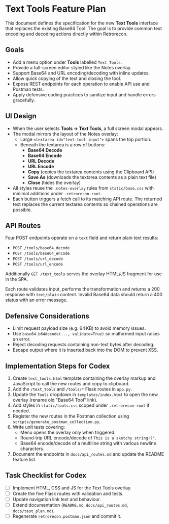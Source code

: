 # Text Tools Feature Plan

This document defines the specification for the new **Text Tools** interface that replaces the existing Base64 Tool. The goal is to provide common text encoding and decoding actions directly within Retrorecon.

## Goals
- Add a menu option under **Tools** labelled `Text Tools`.
- Provide a full-screen editor styled like the Notes overlay.
- Support Base64 and URL encoding/decoding with inline updates.
- Allow quick copying of the text and closing the tool.
- Expose REST endpoints for each operation to enable API use and Postman tests.
- Apply defensive coding practices to sanitize input and handle errors gracefully.

## UI Design
- When the user selects **Tools → Text Tools**, a full screen modal appears.
- The modal mirrors the layout of the Notes overlay:
  - Large `<textarea id="text-tool-input">` spans the top portion.
  - Beneath the textarea is a row of buttons:
    - **Base64 Decode**
    - **Base64 Encode**
    - **URL Decode**
    - **URL Encode**
    - **Copy** (copies the textarea contents using the Clipboard API)
    - **Save As** (downloads the textarea contents as a plain text file)
    - **Close** (hides the overlay)
- All styles reuse the `.notes-overlay` rules from `static/base.css` with minimal additions under `.retrorecon-root`.
- Each button triggers a fetch call to its matching API route. The returned text replaces the current textarea contents so chained operations are possible.

## API Routes
Four POST endpoints operate on a `text` field and return plain text results:
- `POST /tools/base64_decode`
- `POST /tools/base64_encode`
- `POST /tools/url_decode`
- `POST /tools/url_encode`

Additionally `GET /text_tools` serves the overlay HTML/JS fragment for use in the SPA.

Each route validates input, performs the transformation and returns a 200 response with `text/plain` content. Invalid Base64 data should return a 400 status with an error message.

## Defensive Considerations
- Limit request payload size (e.g. 64 KB) to avoid memory issues.
- Use `base64.b64decode(..., validate=True)` so malformed input raises an error.
- Reject decoding requests containing non-text bytes after decoding.
- Escape output where it is inserted back into the DOM to prevent XSS.

## Implementation Steps for Codex
1. Create `text_tools.html` template containing the overlay markup and JavaScript to call the new routes and copy to clipboard.
2. Add the `/text_tools` and `/tools/*` Flask routes in `app.py`.
3. Update the `Tools` dropdown in `templates/index.html` to open the new overlay (rename old "Base64 Tool" link).
4. Add styles in `static/tools.css` scoped under `.retrorecon-root` if needed.
5. Register the new routes in the Postman collection using `scripts/generate_postman_collection.py`.
6. Write unit tests covering:
   - Menu opens the overlay only when triggered.
   - Round‑trip URL encode/decode of `This is a sketchy string!?"`.
   - Base64 encode/decode of a multiline string with various newline characters.
7. Document the endpoints in `docs/api_routes.md` and update the README feature list.

## Task Checklist for Codex
- [ ] Implement HTML, CSS and JS for the Text Tools overlay.
- [ ] Create the five Flask routes with validation and tests.
- [ ] Update navigation link text and behaviour.
- [ ] Extend documentation (`README.md`, `docs/api_routes.md`, `docs/test_plan.md`).
- [ ] Regenerate `retrorecon.postman.json` and commit it.
